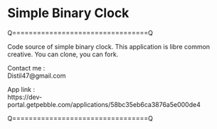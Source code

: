 <h1>Simple Binary Clock</h1>

<p>Q=================================Q</p>

<p>Code source of simple binary clock.
This application is libre common creative.
You can clone, you can fork.</p>

<p>Contact me :</br>
Distil47@gmail.com</p>

<p>App link :</br>
https://dev-portal.getpebble.com/applications/58bc35eb6ca3876a5e000de4</p>
<p>Q=================================Q</p>